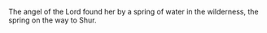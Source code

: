 The angel of the Lord found her by a spring of water in the wilderness, the spring on the way to Shur.
